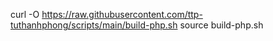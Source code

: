 curl -O https://raw.githubusercontent.com/ttp-tuthanhphong/scripts/main/build-php.sh
source build-php.sh
